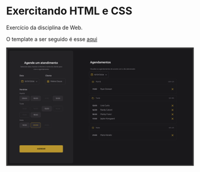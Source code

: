 # Exercitando HTML e CSS
Exercício da disciplina de Web.

O template a ser seguido é esse [aqui](https://www.figma.com/design/hVgQY5jT2SH6JsokcK6xAX/Plataforma-de-agendamento?node-id=3-376&t=35cLybItNKZZndYz-1)

![imagem representativa](templated.png)